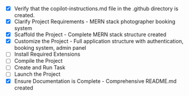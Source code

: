<!-- Use this file to provide workspace-specific custom instructions to Copilot. -->
- [x] Verify that the copilot-instructions.md file in the .github directory is created.
- [x] Clarify Project Requirements - MERN stack photographer booking system
- [x] Scaffold the Project - Complete MERN stack structure created
- [x] Customize the Project - Full application structure with authentication, booking system, admin panel
- [ ] Install Required Extensions
- [ ] Compile the Project
- [ ] Create and Run Task
- [ ] Launch the Project
- [x] Ensure Documentation is Complete - Comprehensive README.md created

